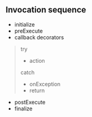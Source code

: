 


## Invocation sequence

* initialize
* preExecute
* callback decorators
> try 
> * action
>
> catch
> * onException
> * return

* postExecute 
* finalize

 
 